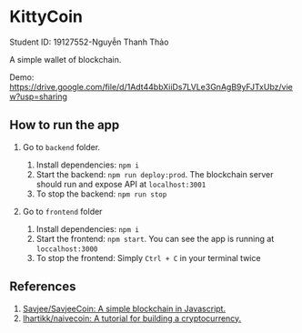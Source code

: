 # KittyCoin
Student ID: 19127552-Nguyễn Thanh Thảo

A simple wallet of blockchain.

Demo: https://drive.google.com/file/d/1Adt44bbXiiDs7LVLe3GnAgB9yFJTxUbz/view?usp=sharing

## How to run the app

1. Go to `backend` folder.

   1. Install dependencies: `npm i`
   2. Start the backend: `npm run deploy:prod`. The blockchain server should run and expose API at `localhost:3001`
   3. To stop the backend: `npm run stop`

2. Go to `frontend` folder

   1. Install dependencies: `npm i`
   2. Start the frontend: `npm start`. You can see the app is running at `loccalhost:3000`
   3. To stop the frontend: Simply `Ctrl + C` in your terminal twice

## References

1. [Savjee/SavjeeCoin: A simple blockchain in Javascript. ](https://github.com/Savjee/SavjeeCoin)
2. [lhartikk/naivecoin: A tutorial for building a cryptocurrency.](https://github.com/lhartikk/naivecoin)

